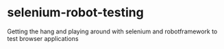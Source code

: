 # selenium-robot-testing
Getting the hang and playing around with selenium and robotframework to test browser applications
